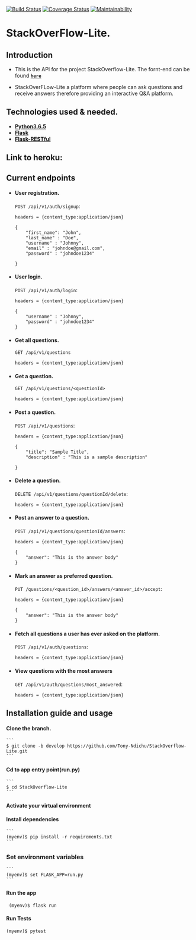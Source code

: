 [![Build Status](https://travis-ci.com/Tony-Ndichu/testdb.svg?branch=master)](https://travis-ci.com/Tony-Ndichu/testdb)
[![Coverage Status](https://coveralls.io/repos/github/Tony-Ndichu/testdb/badge.svg?branch=master)](https://coveralls.io/github/Tony-Ndichu/testdb?branch=master)
[![Maintainability](https://api.codeclimate.com/v1/badges/4bd09b6fc0b59d95bcc9/maintainability)](https://codeclimate.com/github/Tony-Ndichu/testdb/maintainability)
# StackOverFlow-Lite.

## Introduction
* This is the API for the project StackOverflow-Lite. The fornt-end can be found  **[```here```](https://github.com/Tony-Ndichu/StackOverflow-Lite)**

* StackOverFLow-Lite a platform where people can ask questions and receive answers therefore providing an interactive Q&A platform.


## Technologies used & needed.
* **[Python3.6.5](https://www.python.org/downloads/release/python-365/)**
* **[Flask](flask.pocoo.org/)**
* **[Flask-RESTful](https://flask-restful.readthedocs.io/en/latest/)**

## Link to heroku:

## Current endpoints

* #### User registration.
    `POST /api/v1/auth/signup`: 
    ```
    headers = {content_type:application/json}

    {
        "first_name": "John",
        "last_name" : "Doe",
        "username" : "Johnny",
        "email" : "johndoe@gmail.com",
        "password" : "johndoe1234"

    }
    ```

* #### User login.
    `POST /api/v1/auth/login`: 
    ```
    headers = {content_type:application/json}

    {
        "username" : "Johnny",
        "password" : "johndoe1234"
    }
    ```

* #### Get all questions.
    `GET /api/v1/questions`
    ```
    headers = {content_type:application/json}
    ```


* #### Get a question.   
    `GET /api/v1/questions/<questionId>` 
    ```
    headers = {content_type:application/json} 
    ```
    
* #### Post a question.
    `POST /api/v1/questions`: 
    ```
    headers = {content_type:application/json}

    {
        "title": "Sample Title",
        "description" : "This is a sample description"

    }
    ```

* #### Delete a question.
    `DELETE /api/v1/questions/questionId/delete`:
    ```
    headers = {content_type:application/json}

    ```


* #### Post an answer to a question.
    `POST /api/v1/questions/questionId/answers`:
    ```
    headers = {content_type:application/json}

    {
        "answer": "This is the answer body"
    }
    ```
* #### Mark an answer as preferred question.
    `PUT /questions/<question_id>/answers/<answer_id>/accept`:
    ```
    headers = {content_type:application/json}

    {
        "answer": "This is the answer body"
    }
    ```

* #### Fetch all questions a user has ever asked on the platform.
    `POST /api/v1/auth/questions`:
    ```
    headers = {content_type:application/json}

    ```

* #### View questions with the most answers

    `GET /api/v1/auth/questions/most_answered`:
    ```
    headers = {content_type:application/json}

    ```



## Installation guide and usage

 #### **Clone the branch.**
    ```
    $ git clone -b develop https://github.com/Tony-Ndichu/StackOverflow-Lite.git
    ```
 #### **Cd to app entry point(run.py)**
    ```
    $ cd StackOverflow-Lite   
    ```
 #### **Activate your virtual environment**
 
 #### **Install dependencies**
    ```
    (myenv)$ pip install -r requirements.txt
    ```
### **Set environment variables**
    ```
    (myenv)$ set FLASK_APP=run.py
    ```

#### **Run the app**
   ```
    (myenv)$ flask run
   ```
#### **Run Tests**
  ```
  (myenv)$ pytest
  ```




